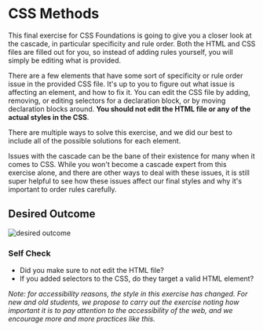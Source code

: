 # CSS Methods

This final exercise for CSS Foundations is going to give you a closer look at the cascade, 
in particular specificity and rule order. 
Both the HTML and CSS files are filled out for you, so instead of adding rules yourself, you will simply be editing what is provided.

There are a few elements that have some sort of specificity or rule order issue in the provided CSS file. 
It's up to you to figure out what issue is affecting an element, and how to fix it. 
You can edit the CSS file by adding, removing, or editing selectors for a declaration block, or by moving declaration blocks around. 
**You should not edit the HTML file or any of the actual styles in the CSS**.

There are multiple ways to solve this exercise, and we did our best to include all of the possible solutions for each element.

Issues with the cascade can be the bane of their existence for many when it comes to CSS. 
While you won't become a cascade expert from this exercise alone, 
and there are other ways to deal with these issues, 
it is still super helpful to see how these issues affect our final styles and why it's important to order rules carefully.

## Desired Outcome
![desired outcome](./desired-outcome.png)

### Self Check
- Did you make sure to not edit the HTML file?
- If you added selectors to the CSS, do they target a valid HTML element?

_Note: for accessibility reasons, the style in this exercise has changed. 
For new and old students, we propose to carry out the exercise noting how important it is to pay attention to the accessibility of the web, 
and we encourage more and more practices like this._
